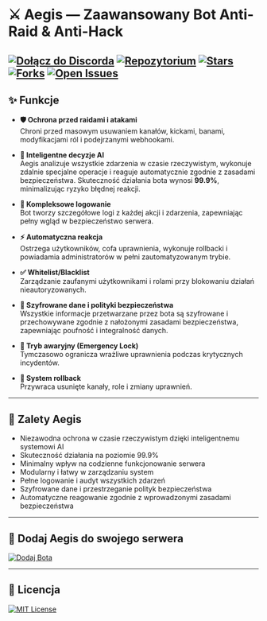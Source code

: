 # ⚔️ Aegis — Zaawansowany Bot Anti-Raid & Anti-Hack

[![Dołącz do Discorda](https://img.shields.io/badge/Discord-Do%C5%82%C4%85cz%20do%20serwera-7289DA?style=for-the-badge&logo=discord&logoColor=white)](https://discord.com/oauth2/authorize?client_id=TWÓJ_CLIENT_ID&scope=bot&permissions=TWOJE_UPRAWNIENIA)
[![Repozytorium](https://img.shields.io/badge/GitHub-Repozytorium-181717?style=for-the-badge&logo=github&logoColor=white)](https://github.com/acartok/Aegis-Raid-Lock)
[![Stars](https://img.shields.io/github/stars/acartok/Aegis-Raid-Lock?style=for-the-badge&logo=github)](https://github.com/acartok/Aegis-Raid-Lock)
[![Forks](https://img.shields.io/github/forks/acartok/Aegis-Raid-Lock?style=for-the-badge&logo=github)](https://github.com/acartok/Aegis-Raid-Lock/fork)
[![Open Issues](https://img.shields.io/github/issues/acartok/Aegis-Raid-Lock?style=for-the-badge&logo=github)](https://github.com/acartok/Aegis-Raid-Lock/issues)
---

## ✨ Funkcje

- **🛡️ Ochrona przed raidami i atakami**  
  Chroni przed masowym usuwaniem kanałów, kickami, banami, modyfikacjami ról i podejrzanymi webhookami.

- **🤖 Inteligentne decyzje AI**  
  Aegis analizuje wszystkie zdarzenia w czasie rzeczywistym, wykonuje zdalnie specjalne operacje i reaguje automatycznie zgodnie z zasadami bezpieczeństwa. Skuteczność działania bota wynosi **99.9%**, minimalizując ryzyko błędnej reakcji.

- **📜 Kompleksowe logowanie**  
  Bot tworzy szczegółowe logi z każdej akcji i zdarzenia, zapewniając pełny wgląd w bezpieczeństwo serwera.

- **⚡ Automatyczna reakcja**  
  Ostrzega użytkowników, cofa uprawnienia, wykonuje rollbacki i powiadamia administratorów w pełni zautomatyzowanym trybie.

- **✅ Whitelist/Blacklist**  
  Zarządzanie zaufanymi użytkownikami i rolami przy blokowaniu działań nieautoryzowanych.

- **🔐 Szyfrowane dane i polityki bezpieczeństwa**  
  Wszystkie informacje przetwarzane przez bota są szyfrowane i przechowywane zgodnie z nałożonymi zasadami bezpieczeństwa, zapewniając poufność i integralność danych.

- **🚨 Tryb awaryjny (Emergency Lock)**  
  Tymczasowo ogranicza wrażliwe uprawnienia podczas krytycznych incydentów.

- **🔄 System rollback**  
  Przywraca usunięte kanały, role i zmiany uprawnień.

---

## 🎯 Zalety Aegis

- Niezawodna ochrona w czasie rzeczywistym dzięki inteligentnemu systemowi AI  
- Skuteczność działania na poziomie 99.9%  
- Minimalny wpływ na codzienne funkcjonowanie serwera  
- Modularny i łatwy w zarządzaniu system  
- Pełne logowanie i audyt wszystkich zdarzeń  
- Szyfrowane dane i przestrzeganie polityk bezpieczeństwa  
- Automatyczne reagowanie zgodnie z wprowadzonymi zasadami bezpieczeństwa

---

## 🚀 Dodaj Aegis do swojego serwera

[![Dodaj Bota](https://img.shields.io/badge/Dodaj%20Aegis%20do%20Discorda-7289DA?style=for-the-badge&logo=discord&logoColor=white)](https://discord.com/oauth2/authorize?client_id=TWÓJ_CLIENT_ID&scope=bot&permissions=TWOJE_UPRAWNIENIA)

---

## 📄 Licencja

[![MIT License](https://img.shields.io/badge/Licencja-MIT-brightgreen?style=for-the-badge)](LICENSE)
